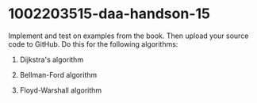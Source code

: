 # 1002203515-daa-handson-15
Implement and test on examples from the book. Then upload your source code to GitHub. Do this for the following algorithms:

1.  Dijkstra's algorithm

2. Bellman-Ford algorithm

3. Floyd-Warshall algorithm
